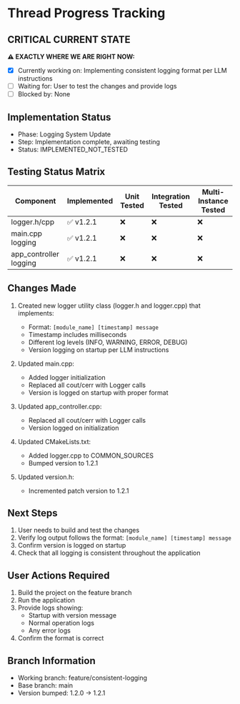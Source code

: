 # Thread Progress Tracking

## CRITICAL CURRENT STATE
**⚠️ EXACTLY WHERE WE ARE RIGHT NOW:**
- [x] Currently working on: Implementing consistent logging format per LLM instructions
- [ ] Waiting for: User to test the changes and provide logs
- [ ] Blocked by: None

## Implementation Status
- Phase: Logging System Update
- Step: Implementation complete, awaiting testing
- Status: IMPLEMENTED_NOT_TESTED

## Testing Status Matrix
| Component | Implemented | Unit Tested | Integration Tested | Multi-Instance Tested | 
|-----------|------------|-------------|--------------------|-----------------------|
| logger.h/cpp | ✅ v1.2.1 | ❌ | ❌ | ❌ |
| main.cpp logging | ✅ v1.2.1 | ❌ | ❌ | ❌ |
| app_controller logging | ✅ v1.2.1 | ❌ | ❌ | ❌ |

## Changes Made
1. Created new logger utility class (logger.h and logger.cpp) that implements:
   - Format: `[module_name] [timestamp] message`
   - Timestamp includes milliseconds
   - Different log levels (INFO, WARNING, ERROR, DEBUG)
   - Version logging on startup per LLM instructions

2. Updated main.cpp:
   - Added logger initialization
   - Replaced all cout/cerr with Logger calls
   - Version is logged on startup with proper format

3. Updated app_controller.cpp:
   - Replaced all cout/cerr with Logger calls
   - Version logged on initialization

4. Updated CMakeLists.txt:
   - Added logger.cpp to COMMON_SOURCES
   - Bumped version to 1.2.1

5. Updated version.h:
   - Incremented patch version to 1.2.1

## Next Steps
1. User needs to build and test the changes
2. Verify log output follows the format: `[module_name] [timestamp] message`
3. Confirm version is logged on startup
4. Check that all logging is consistent throughout the application

## User Actions Required
1. Build the project on the feature branch
2. Run the application
3. Provide logs showing:
   - Startup with version message
   - Normal operation logs
   - Any error logs
4. Confirm the format is correct

## Branch Information
- Working branch: feature/consistent-logging
- Base branch: main
- Version bumped: 1.2.0 → 1.2.1
